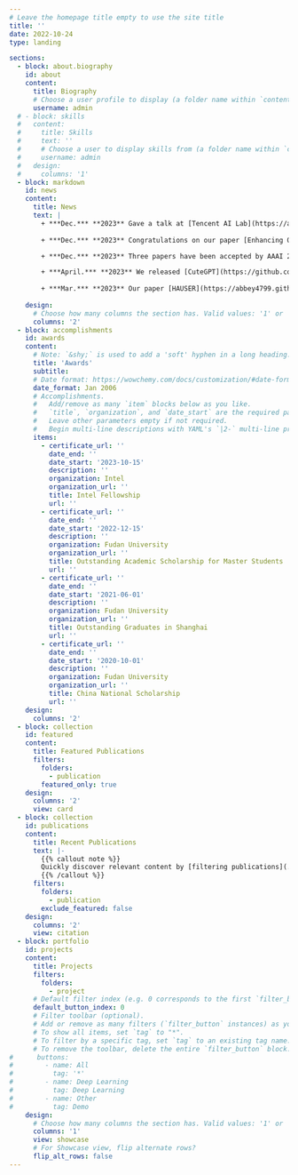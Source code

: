 ```yaml
---
# Leave the homepage title empty to use the site title
title: ''
date: 2022-10-24
type: landing

sections:
  - block: about.biography
    id: about
    content:
      title: Biography
      # Choose a user profile to display (a folder name within `content/authors/`)
      username: admin
  # - block: skills
  #   content:
  #     title: Skills
  #     text: ''
  #     # Choose a user to display skills from (a folder name within `content/authors/`)
  #     username: admin
  #   design:
  #     columns: '1'
  - block: markdown
    id: news
    content:
      title: News
      text: |
        + ***Dec.*** **2023** Gave a talk at [Tencent AI Lab](https://ai.tencent.com/ailab/en/index/), titled: “Beyond Simple Words: Make Machine Communicate like Humans”. Thanks for the invitation!
    
        + ***Dec.*** **2023** Congratulations on our paper [Enhancing Quantitative Reasoning Skills of Large Language Models through Dimension Perception.](https://abbey4799.github.io/publication/quantitative_reasoning/) being accepted to ICDE 2024! 

        + ***Dec.*** **2023** Three papers have been accepted by AAAI 2024! The first paper is [CELLO](https://abbey4799.github.io/publication/cello/), a benchmark for evaluating LLMs'' ability to follow complex instructions systematically. The second paper is [Xiezhi](https://github.com/MikeGu721/XiezhiBenchmark), a comprehensive, multi-disciplinary, auto-updating benchmark for domain knowledge evaluation.  

        + ***April.*** **2023** We released [CuteGPT](https://github.com/Abbey4799/CuteGPT), an open-source conversational language model developed by the Knowledge Works Research Laboratory at Fudan University, Integrated by [FastChat](https://github.com/lm-sys/FastChat).
    
        + ***Mar.*** **2023** Our paper [HAUSER](https://abbey4799.github.io/publication/hauser/) got accepted to ACL 2023!
    
    design:
      # Choose how many columns the section has. Valid values: '1' or '2'.
      columns: '2'
  - block: accomplishments
    id: awards
    content:
      # Note: `&shy;` is used to add a 'soft' hyphen in a long heading.
      title: 'Awards'
      subtitle:
      # Date format: https://wowchemy.com/docs/customization/#date-format
      date_format: Jan 2006
      # Accomplishments.
      #   Add/remove as many `item` blocks below as you like.
      #   `title`, `organization`, and `date_start` are the required parameters.
      #   Leave other parameters empty if not required.
      #   Begin multi-line descriptions with YAML's `|2-` multi-line prefix.
      items:
        - certificate_url: ''
          date_end: ''
          date_start: '2023-10-15'
          description: ''
          organization: Intel
          organization_url: ''
          title: Intel Fellowship
          url: ''
        - certificate_url: ''
          date_end: ''
          date_start: '2022-12-15'
          description: ''
          organization: Fudan University
          organization_url: ''
          title: Outstanding Academic Scholarship for Master Students
          url: ''
        - certificate_url: ''
          date_end: ''
          date_start: '2021-06-01'
          description: ''
          organization: Fudan University
          organization_url: ''
          title: Outstanding Graduates in Shanghai
          url: ''
        - certificate_url: ''
          date_end: ''
          date_start: '2020-10-01'
          description: ''
          organization: Fudan University
          organization_url: ''
          title: China National Scholarship
          url: ''
    design:
      columns: '2'
  - block: collection
    id: featured
    content:
      title: Featured Publications
      filters:
        folders:
          - publication
        featured_only: true
    design:
      columns: '2'
      view: card
  - block: collection
    id: publications
    content:
      title: Recent Publications
      text: |-
        {{% callout note %}}
        Quickly discover relevant content by [filtering publications](./publication/).
        {{% /callout %}}
      filters:
        folders:
          - publication
        exclude_featured: false
    design:
      columns: '2'
      view: citation
  - block: portfolio
    id: projects
    content:
      title: Projects
      filters:
        folders:
          - project
      # Default filter index (e.g. 0 corresponds to the first `filter_button` instance below).
      default_button_index: 0
      # Filter toolbar (optional).
      # Add or remove as many filters (`filter_button` instances) as you like.
      # To show all items, set `tag` to "*".
      # To filter by a specific tag, set `tag` to an existing tag name.
      # To remove the toolbar, delete the entire `filter_button` block.
#      buttons:
#        - name: All
#          tag: '*'
#        - name: Deep Learning
#          tag: Deep Learning
#        - name: Other
#          tag: Demo
    design:
      # Choose how many columns the section has. Valid values: '1' or '2'.
      columns: '1'
      view: showcase
      # For Showcase view, flip alternate rows?
      flip_alt_rows: false
---
```

